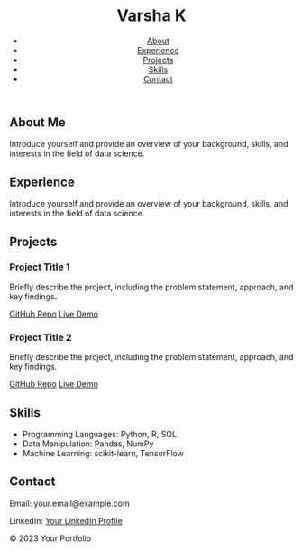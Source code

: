 
<html>
<head>
  
  <link rel="stylesheet" type="text/css" href="styles.css">
   <link rel="stylesheet" href="https://unicons.iconscout.com/release/v3.0.6/css/line.css">

</head>
<body>
  <header>
    <h1>Varsha K</h1>
    <nav>
      <ul>
        <li><a href="#About">About</a></li>
        <li><a href="#Experience">Experience</a></li>
        <li><a href="#Projects">Projects</a></li>
        <li><a href="#Skills">Skills</a></li>
        <li><a href="#Contact">Contact</a></li>
      </ul>
    </nav>
  </header>

  <section id="About">
    <h2>About Me</h2>
    <p>Introduce yourself and provide an overview of your background, skills, and interests in the field of data science.</p>
  </section>
  
   <section id="Experience">
    <h2>Experience</h2>
    <p>Introduce yourself and provide an overview of your background, skills, and interests in the field of data science.</p>
  </section>

  <section id="Projects">
    <h2>Projects</h2>
    <div class="project">
      <h3>Project Title 1</h3>
      <p>Briefly describe the project, including the problem statement, approach, and key findings.</p>
      <a href="https://github.com/your-username/project-repo" class="button">GitHub Repo</a>
      <a href="https://your-project-demo.com" class="button">Live Demo</a>
    </div>
    <div class="Project">
      <h3>Project Title 2</h3>
      <p>Briefly describe the project, including the problem statement, approach, and key findings.</p>
      <a href="https://github.com/your-username/project-repo" class="button">GitHub Repo</a>
      <a href="https://your-project-demo.com" class="button">Live Demo</a>
    </div>
  </section>

  <section id="Skills">
    <h2>Skills</h2>
    <ul>
      <li>Programming Languages: Python, R, SQL</li>
      <li>Data Manipulation: Pandas, NumPy</li>
      <li>Machine Learning: scikit-learn, TensorFlow</li>
    </ul>
  </section>

  <section id="Contact">
    <h2>Contact</h2>
    <p>Email: your.email@example.com</p>
    <p>LinkedIn: <a href="https://www.linkedin.com/in/your-profile">Your LinkedIn Profile</a></p>
  </section>

  <footer>
    <p>&copy; 2023 Your Portfolio</p>
  </footer>
</body>
</html>
